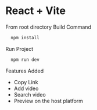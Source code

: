 # React + Vite

From root directory
Build Command
```bash
  npm install
```

Run Project
```bash
  npm run dev
```


Features Added

- Copy Link
- Add video
- Search video
- Preview on the host platform
